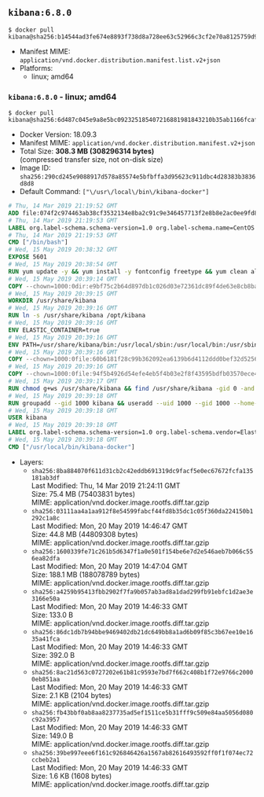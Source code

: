 ## `kibana:6.8.0`

```console
$ docker pull kibana@sha256:b14544ad3fe674e8893f738d8a728ee63c52966c3cf2e70a8125759d9b9c92b4
```

-	Manifest MIME: `application/vnd.docker.distribution.manifest.list.v2+json`
-	Platforms:
	-	linux; amd64

### `kibana:6.8.0` - linux; amd64

```console
$ docker pull kibana@sha256:6d487c045e9a8e5bc092325185407216881981843210b35ab1166fcaf6f9472b
```

-	Docker Version: 18.09.3
-	Manifest MIME: `application/vnd.docker.distribution.manifest.v2+json`
-	Total Size: **308.3 MB (308296314 bytes)**  
	(compressed transfer size, not on-disk size)
-	Image ID: `sha256:290cd245e9088917d578a85574e5bfbffa3d95623c911dbc4d28383b3836d8d8`
-	Default Command: `["\/usr\/local\/bin\/kibana-docker"]`

```dockerfile
# Thu, 14 Mar 2019 21:19:52 GMT
ADD file:074f2c974463ab38cf3532134e8ba2c91c9e346457713f2e8b8e2ac0ee9fd83d in / 
# Thu, 14 Mar 2019 21:19:53 GMT
LABEL org.label-schema.schema-version=1.0 org.label-schema.name=CentOS Base Image org.label-schema.vendor=CentOS org.label-schema.license=GPLv2 org.label-schema.build-date=20190305
# Thu, 14 Mar 2019 21:19:53 GMT
CMD ["/bin/bash"]
# Wed, 15 May 2019 20:38:32 GMT
EXPOSE 5601
# Wed, 15 May 2019 20:38:54 GMT
RUN yum update -y && yum install -y fontconfig freetype && yum clean all
# Wed, 15 May 2019 20:39:14 GMT
COPY --chown=1000:0dir:e9bf75c2b64d897db1c026d03e72361dc89f4de63e8cb8baf8dbf68946643c84 in /usr/share/kibana 
# Wed, 15 May 2019 20:39:15 GMT
WORKDIR /usr/share/kibana
# Wed, 15 May 2019 20:39:16 GMT
RUN ln -s /usr/share/kibana /opt/kibana
# Wed, 15 May 2019 20:39:16 GMT
ENV ELASTIC_CONTAINER=true
# Wed, 15 May 2019 20:39:16 GMT
ENV PATH=/usr/share/kibana/bin:/usr/local/sbin:/usr/local/bin:/usr/sbin:/usr/bin:/sbin:/bin
# Wed, 15 May 2019 20:39:16 GMT
COPY --chown=1000:0file:60b6181f28c99b362092ea6139b6d4112ddd0bef32d52563c33b26bdc2b51318 in /usr/share/kibana/config/kibana.yml 
# Wed, 15 May 2019 20:39:16 GMT
COPY --chown=1000:0file:94f5b4926d54efe4eb5f4b03e2f8f43595bdfb03570ece4d02a479728abb58fe in /usr/local/bin/ 
# Wed, 15 May 2019 20:39:17 GMT
RUN chmod g+ws /usr/share/kibana && find /usr/share/kibana -gid 0 -and -not -perm /g+w -exec chmod g+w {} \;
# Wed, 15 May 2019 20:39:18 GMT
RUN groupadd --gid 1000 kibana && useradd --uid 1000 --gid 1000 --home-dir /usr/share/kibana --no-create-home kibana
# Wed, 15 May 2019 20:39:18 GMT
USER kibana
# Wed, 15 May 2019 20:39:18 GMT
LABEL org.label-schema.schema-version=1.0 org.label-schema.vendor=Elastic org.label-schema.name=kibana org.label-schema.version=6.8.0 org.label-schema.url=https://www.elastic.co/products/kibana org.label-schema.vcs-url=https://github.com/elastic/kibana license=Elastic License
# Wed, 15 May 2019 20:39:18 GMT
CMD ["/usr/local/bin/kibana-docker"]
```

-	Layers:
	-	`sha256:8ba884070f611d31cb2c42eddb691319dc9facf5e0ec67672fcfa135181ab3df`  
		Last Modified: Thu, 14 Mar 2019 21:24:11 GMT  
		Size: 75.4 MB (75403831 bytes)  
		MIME: application/vnd.docker.image.rootfs.diff.tar.gzip
	-	`sha256:03111aa4a1aa912f8e54599fabcf44fd8b35dc1c05f360da224150b1292c1a8c`  
		Last Modified: Mon, 20 May 2019 14:46:47 GMT  
		Size: 44.8 MB (44809308 bytes)  
		MIME: application/vnd.docker.image.rootfs.diff.tar.gzip
	-	`sha256:1600339fe71c261b5d6347f1a0e501f154be6e7d2e546aeb7b066c556ea82dfa`  
		Last Modified: Mon, 20 May 2019 14:47:04 GMT  
		Size: 188.1 MB (188078789 bytes)  
		MIME: application/vnd.docker.image.rootfs.diff.tar.gzip
	-	`sha256:a4259b95413fbb2902f7fa9b057ab3ad8a1dad299fb91ebfc1d2ae3e3166e50a`  
		Last Modified: Mon, 20 May 2019 14:46:33 GMT  
		Size: 133.0 B  
		MIME: application/vnd.docker.image.rootfs.diff.tar.gzip
	-	`sha256:86dc1db7b94bbe9469402db21dc649bb8a1ad6b09f85c3b67ee10e1635a41fca`  
		Last Modified: Mon, 20 May 2019 14:46:33 GMT  
		Size: 392.0 B  
		MIME: application/vnd.docker.image.rootfs.diff.tar.gzip
	-	`sha256:8ac21d563c0727202e61b81c9593e7bd7f662c408b1f72e9766c20000eb851aa`  
		Last Modified: Mon, 20 May 2019 14:46:33 GMT  
		Size: 2.1 KB (2104 bytes)  
		MIME: application/vnd.docker.image.rootfs.diff.tar.gzip
	-	`sha256:fb43bbf0ab8aa8237735ad5ef1511ce5b31fff9c509e84aa5056d080c92a3957`  
		Last Modified: Mon, 20 May 2019 14:46:33 GMT  
		Size: 149.0 B  
		MIME: application/vnd.docker.image.rootfs.diff.tar.gzip
	-	`sha256:39be997eee6f161c926846426a1567ab82616493592ff0f1f074ec72ccbeb2a1`  
		Last Modified: Mon, 20 May 2019 14:46:33 GMT  
		Size: 1.6 KB (1608 bytes)  
		MIME: application/vnd.docker.image.rootfs.diff.tar.gzip
